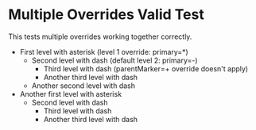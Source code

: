 # Multiple Overrides Valid Test

This tests multiple overrides working together correctly.

* First level with asterisk (level 1 override: primary=*)
  - Second level with dash (default level 2: primary=-)
    - Third level with dash (parentMarker=+ override doesn't apply)
    - Another third level with dash
  - Another second level with dash
* Another first level with asterisk
  - Second level with dash
    - Third level with dash
    - Another third level with dash
